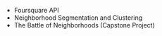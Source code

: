 - Foursquare API
- Neighborhood Segmentation and Clustering
- The Battle of Neighborhoods (Capstone Project)
